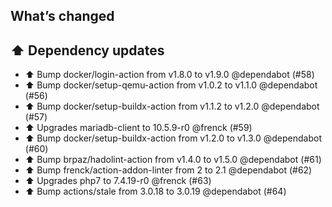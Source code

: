 ## What’s changed

## ⬆️ Dependency updates

- ⬆️ Bump docker/login-action from v1.8.0 to v1.9.0 @dependabot (#58)
- ⬆️ Bump docker/setup-qemu-action from v1.0.2 to v1.1.0 @dependabot (#56)
- ⬆️ Bump docker/setup-buildx-action from v1.1.2 to v1.2.0 @dependabot (#57)
- ⬆️ Upgrades mariadb-client to 10.5.9-r0 @frenck (#59)
- ⬆️ Bump docker/setup-buildx-action from v1.2.0 to v1.3.0 @dependabot (#60)
- ⬆️ Bump brpaz/hadolint-action from v1.4.0 to v1.5.0 @dependabot (#61)
- ⬆️ Bump frenck/action-addon-linter from 2 to 2.1 @dependabot (#62)
- ⬆️ Upgrades php7 to 7.4.19-r0 @frenck (#63)
- ⬆️ Bump actions/stale from 3.0.18 to 3.0.19 @dependabot (#64)
